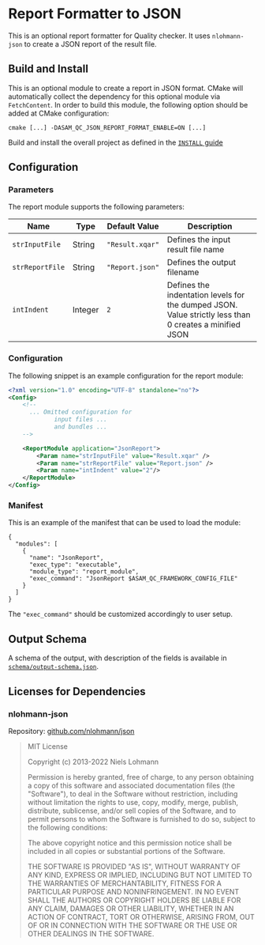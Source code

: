 # Report Formatter to JSON

This is an optional report formatter for Quality checker. It uses `nlohmann-json`
to create a JSON report of the result file.

## Build and Install

This is an optional module to create a report in JSON format. CMake will
automatically collect the dependency for this optional module via `FetchContent`. 
In order to build this module, the following option should be added at CMake 
configuration:

```
cmake [...] -DASAM_QC_JSON_REPORT_FORMAT_ENABLE=ON [...]
```

Build and install the overall project as defined in the [`INSTALL` guide](/INSTALL.md)

## Configuration

### Parameters

The report module supports the following parameters:

| Name | Type | Default Value | Description |
|------|------|---------------|-------------|
| `strInputFile` | String | `"Result.xqar"` | Defines the input result file name |
| `strReportFile` | String | `"Report.json"` | Defines the output filename |
| `intIndent` | Integer | `2` | Defines the indentation levels for the dumped JSON. Value strictly less than 0 creates a minified JSON |

### Configuration

The following snippet is an example configuration for the report module:

```xml
<?xml version="1.0" encoding="UTF-8" standalone="no"?>
<Config>
    <!-- 
      ... Omitted configuration for 
             input files ...
             and bundles ... 
    -->

    <ReportModule application="JsonReport">
        <Param name="strInputFile" value="Result.xqar" />
        <Param name="strReportFile" value="Report.json" />
        <Param name="intIndent" value="2"/>
    </ReportModule>
</Config>
```

### Manifest

This is an example of the manifest that can be used to load the module:

```jsonc
{
  "modules": [
    {
      "name": "JsonReport",
      "exec_type": "executable",
      "module_type": "report_module",
      "exec_command": "JsonReport $ASAM_QC_FRAMEWORK_CONFIG_FILE"
    }
  ]
}
```

The `"exec_command"` should be customized accordingly to user setup.

## Output Schema

A schema of the output, with description of the fields is available in 
[`schema/output-schema.json`](schema/output-schema.json).

## Licenses for Dependencies

### nlohmann-json

Repository: [github.com/nlohmann/json](https://github.com/nlohmann/json)

> MIT License 
> 
> Copyright (c) 2013-2022 Niels Lohmann
> 
> Permission is hereby granted, free of charge, to any person obtaining a copy
> of this software and associated documentation files (the "Software"), to deal
> in the Software without restriction, including without limitation the rights
> to use, copy, modify, merge, publish, distribute, sublicense, and/or sell
> copies of the Software, and to permit persons to whom the Software is
> furnished to do so, subject to the following conditions:
> 
> The above copyright notice and this permission notice shall be included in all
> copies or substantial portions of the Software.
> 
> THE SOFTWARE IS PROVIDED "AS IS", WITHOUT WARRANTY OF ANY KIND, EXPRESS OR
> IMPLIED, INCLUDING BUT NOT LIMITED TO THE WARRANTIES OF MERCHANTABILITY,
> FITNESS FOR A PARTICULAR PURPOSE AND NONINFRINGEMENT. IN NO EVENT SHALL THE
> AUTHORS OR COPYRIGHT HOLDERS BE LIABLE FOR ANY CLAIM, DAMAGES OR OTHER
> LIABILITY, WHETHER IN AN ACTION OF CONTRACT, TORT OR OTHERWISE, ARISING FROM,
> OUT OF OR IN CONNECTION WITH THE SOFTWARE OR THE USE OR OTHER DEALINGS IN THE
> SOFTWARE.